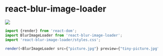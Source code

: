 # react-blur-image-loader

![](https://cdn.rawgit.com/MarkoCen/react-blur-image-loader/3cf93750/samples/1.gif)

```javascript
import {render} from 'react-dom';
import BlurImageLoader from 'react-blur-image-loader';
import 'react-blur-image-loader/styles.css';

render(<BlurImageLoader src={"picture.jpg"} preview={"tiny-picture.jpg"} />, document.getElementById("root"));
```
